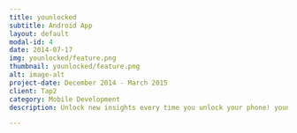 ```yaml
---
title: younlocked
subtitle: Android App
layout: default
modal-id: 4
date: 2014-07-17
img: younlocked/feature.png
thumbnail: younlocked/feature.png
alt: image-alt
project-date: December 2014 - March 2015
client: Tap2
category: Mobile Development
description: Unlock new insights every time you unlock your phone! younlocked (pronounced “you unlocked”) is the only personal tracking app that lets you use your phone’s lock screen** to collect all kinds of information about your health, lifestyle, and more.<b><p><a href="http://www.younlocked.com/">http://www.younlocked.com/</a></p><br><p><a href="https://play.google.com/store/apps/details?id=com.younlocked.app"><img alt="Get it on Google Play" src="https://play.google.com/intl/en_us/badges/images/apps/en-play-badge.png" width="200" /></a>

---
```

